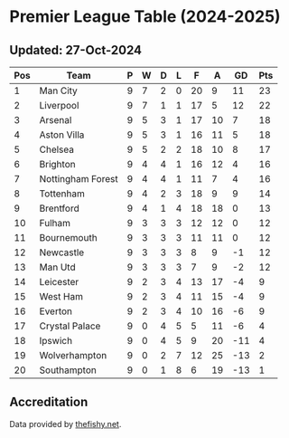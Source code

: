 # Premier League Table (2024-2025)
## Updated: 27-Oct-2024

| Pos | Team | P | W | D | L | F | A | GD | Pts |
| --- | --- | --- | --- | --- | --- | --- | --- | --- | --- |
| 1 | Man City | 9 | 7 | 2 | 0 | 20 | 9 | 11 | 23 |
| 2 | Liverpool | 9 | 7 | 1 | 1 | 17 | 5 | 12 | 22 |
| 3 | Arsenal | 9 | 5 | 3 | 1 | 17 | 10 | 7 | 18 |
| 4 | Aston Villa | 9 | 5 | 3 | 1 | 16 | 11 | 5 | 18 |
| 5 | Chelsea | 9 | 5 | 2 | 2 | 18 | 10 | 8 | 17 |
| 6 | Brighton | 9 | 4 | 4 | 1 | 16 | 12 | 4 | 16 |
| 7 | Nottingham Forest | 9 | 4 | 4 | 1 | 11 | 7 | 4 | 16 |
| 8 | Tottenham | 9 | 4 | 2 | 3 | 18 | 9 | 9 | 14 |
| 9 | Brentford | 9 | 4 | 1 | 4 | 18 | 18 | 0 | 13 |
| 10 | Fulham | 9 | 3 | 3 | 3 | 12 | 12 | 0 | 12 |
| 11 | Bournemouth | 9 | 3 | 3 | 3 | 11 | 11 | 0 | 12 |
| 12 | Newcastle | 9 | 3 | 3 | 3 | 8 | 9 | -1 | 12 |
| 13 | Man Utd | 9 | 3 | 3 | 3 | 7 | 9 | -2 | 12 |
| 14 | Leicester | 9 | 2 | 3 | 4 | 13 | 17 | -4 | 9 |
| 15 | West Ham | 9 | 2 | 3 | 4 | 11 | 15 | -4 | 9 |
| 16 | Everton | 9 | 2 | 3 | 4 | 10 | 16 | -6 | 9 |
| 17 | Crystal Palace | 9 | 0 | 4 | 5 | 5 | 11 | -6 | 4 |
| 18 | Ipswich | 9 | 0 | 4 | 5 | 9 | 20 | -11 | 4 |
| 19 | Wolverhampton | 9 | 0 | 2 | 7 | 12 | 25 | -13 | 2 |
| 20 | Southampton | 9 | 0 | 1 | 8 | 6 | 19 | -13 | 1 |

## Accreditation 

Data provided by [thefishy.net](https://www.thefishy.net/).